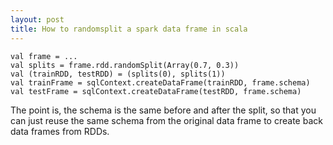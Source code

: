 ```yaml
---
layout: post
title: How to randomsplit a spark data frame in scala
---
```


```
val frame = ...
val splits = frame.rdd.randomSplit(Array(0.7, 0.3))
val (trainRDD, testRDD) = (splits(0), splits(1))
val trainFrame = sqlContext.createDataFrame(trainRDD, frame.schema)
val testFrame = sqlContext.createDataFrame(testRDD, frame.schema)
```

The point is, the schema is the same before and after the split,
so that you can just reuse the same schema from the original
data frame to create back data frames from RDDs.
